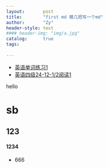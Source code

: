 ```yaml
---
layout:       post
title:        "first md 瞎几把写一个md"
author:       "Zy"
header-style: text
#### header-img: "img/a.jpg" 
catalog:      true
tags:
    
---
```


- [英语单词练习1](https://fuoins.github.io/en1.html)
- [英语四级24-12-1/2阅读1](https://fuoins.github.io/en1-1.html)

hello
# sb
## 123
#### 1234
* 666

